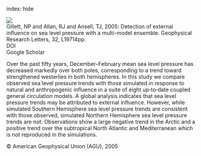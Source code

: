 index: hide

<div class="Citation">
    <div class="Citation-thumb CitationThumb-linked"  data-href="https://doi.org/10.1029/2005gl023640">
      <img src="https://static.claimspace.cloud/climate-study-static/refs/thumbs/11/Gillett_et_al_2005-thumb.png" />
    </div>

  <div class="Citation-body">
    <div class="Citation-text">Gillett, NP and Allan, RJ and Ansell, TJ, 2005: Detection of external influence on sea level pressure with a multi-model ensemble. <span class="Article-journal">Geophysical Research Letters, </span><span class="Article-volume">32, </span>L19714pp.</div>
    <div class="Citation-links">
      <div class="CitationLink" data-href="https://doi.org/10.1029/2005gl023640">
        <div class="CitationLink-icon CitationLink-Doi"></div>
        <div class="CitationLink-text">DOI</div>
      </div>
      <div class="CitationLink" data-href="https://scholar.google.com/scholar?q=10.1029/2005gl023640">
        <div class="CitationLink-icon CitationLink-Scholar"></div>
        <div class="CitationLink-text">Google Scholar</div>
      </div>
    </div>
  </div>
</div>

Over the past fifty years, December–February mean sea level pressure has decreased markedly over both poles, corresponding to a trend toward strengthened westerlies in both hemispheres. In this study we compare observed sea level pressure trends with those simulated in response to natural and anthropogenic influence in a suite of eight up‐to‐date coupled general circulation models. A global analysis indicates that sea level pressure trends may be attributed to external influence. However, while simulated Southern Hemisphere sea level pressure trends are consistent with those observed, simulated Northern Hemisphere sea level pressure trends are not: Observations show a large negative trend in the Arctic and a positive trend over the subtropical North Atlantic and Mediterranean which is not reproduced in the simulations.

<div class="Citation-copy">
&copy; American Geophysical Union (AGU), 2005
</div>